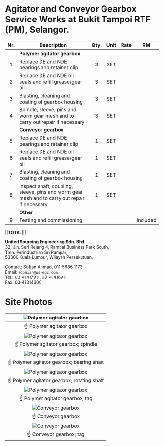 # Agitator and Conveyor Gearbox Service Works at Bukit Tampoi RTF (PM), Selangor.

|Nr.|Description|Qty.|Unit|Rate|RM|
|:---:|---|:---:|:---:|:---:|:---:|
||**Polymer agitator gearbox**|||||
|1|Replace DE and NDE bearings and retainer clip |3| SET|||
|2|Replace DE and NDE oil seals and refill grease/gear oil|3| SET|||
|3|Blasting, cleaning and coating of gearbox housing|3|SET|||
|4|Spindle, sleeve, pins and worm gear mesh and to carry out repair if necessary|3|SET|||
||**Conveyor gearbox**|||||
|5|Replace DE and NDE bearings and retainer clip |1|SET|||
|6|Replace DE and NDE oil seals and refill grease/gear oil|1|SET|||
|7|Blasting, cleaning and coating of gearbox housing|1|SET|||
|8|Inspect shaft, coupling, sleeve, pins and worm gear mesh and to carry out repair if necessary|1|SET|||
||**Other**|||||
|9|Testing and commissioning||||Included|

||**TOTAL**|||

**United Sourcing Engineering Sdn. Bhd.**  
32, Jln. Seri Rejang 4,  Rampai Business Park South,  
Tmn. Perindustrian Sri Rampai,  
53300 Kuala Lumpur, Wilayah Persekutuan.  

Contact: Sofian Ahmad, 011-5686 1173  
Email: `sophian@us-epc.com`  
Tel.: 03-41417911, 03-41418911  
Fax: 03-41314300

# Site Photos

|![Polymer agitator gearbox](/images/PN13196-3/item_2-4.jpeg)|
|:---:|
|:point_up: Polymer agitator gearbox|
|![Polymer agitator gearbox](/images/PN13196-3/item_5.jpeg)|
|:point_up: Polymer agitator gearbox; spindle|
|![Polymer agitator gearbox](/images/PN13196-3/100.jpeg)|
|:point_up: Polymer agitator gearbox; bearing shaft|
|![Polymer agitator gearbox](/images/PN13196-3/110.jpeg)|
|:point_up: Polymer agitator gearbox; rotating shaft|
|![Polymer agitator gearbox](/images/PN13196-3/040.jpeg)|
|:point_up: Polymer agitator gearbox; tag|
|![Conveyor gearbox](/images/PN13196-3/item_6-9.jpeg)|
|:point_up: Conveyor gearbox|
|![Conveyor gearbox](/images/PN13196-3/070.jpeg)|
|:point_up: Conveyor gearbox; tag|
